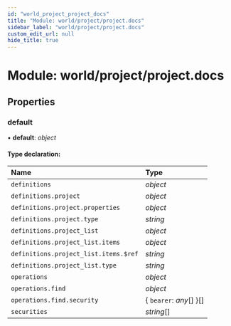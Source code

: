 ```yaml
---
id: "world_project_project_docs"
title: "Module: world/project/project.docs"
sidebar_label: "world/project/project.docs"
custom_edit_url: null
hide_title: true
---
```


# Module: world/project/project.docs

## Properties

### default

• **default**: *object*

#### Type declaration:

Name | Type |
:------ | :------ |
`definitions` | *object* |
`definitions.project` | *object* |
`definitions.project.properties` | *object* |
`definitions.project.type` | *string* |
`definitions.project_list` | *object* |
`definitions.project_list.items` | *object* |
`definitions.project_list.items.$ref` | *string* |
`definitions.project_list.type` | *string* |
`operations` | *object* |
`operations.find` | *object* |
`operations.find.security` | { `bearer`: *any*[]  }[] |
`securities` | *string*[] |
